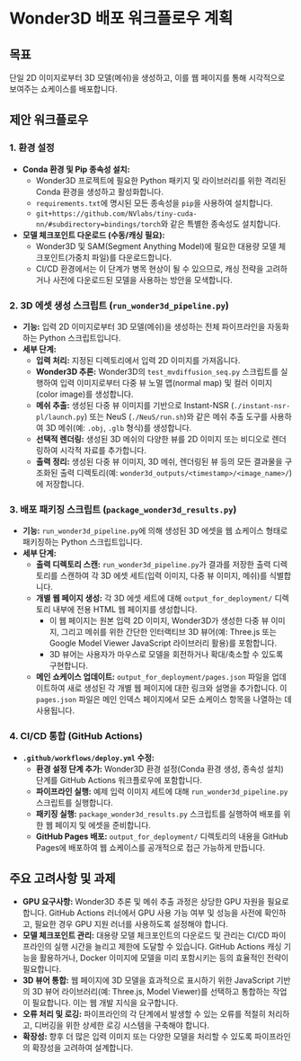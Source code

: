 # Wonder3D 배포 워크플로우 계획

## 목표
단일 2D 이미지로부터 3D 모델(메쉬)을 생성하고, 이를 웹 페이지를 통해 시각적으로 보여주는 쇼케이스를 배포합니다.

## 제안 워크플로우

### 1. 환경 설정
*   **Conda 환경 및 Pip 종속성 설치:**
    *   Wonder3D 프로젝트에 필요한 Python 패키지 및 라이브러리를 위한 격리된 Conda 환경을 생성하고 활성화합니다.
    *   `requirements.txt`에 명시된 모든 종속성을 `pip`을 사용하여 설치합니다.
    *   `git+https://github.com/NVlabs/tiny-cuda-nn/#subdirectory=bindings/torch`와 같은 특별한 종속성도 설치합니다.
*   **모델 체크포인트 다운로드 (수동/캐싱 필요):**
    *   Wonder3D 및 SAM(Segment Anything Model)에 필요한 대용량 모델 체크포인트(가중치 파일)를 다운로드합니다.
    *   CI/CD 환경에서는 이 단계가 병목 현상이 될 수 있으므로, 캐싱 전략을 고려하거나 사전에 다운로드된 모델을 사용하는 방안을 모색합니다.

### 2. 3D 에셋 생성 스크립트 (`run_wonder3d_pipeline.py`)
*   **기능:** 입력 2D 이미지로부터 3D 모델(메쉬)을 생성하는 전체 파이프라인을 자동화하는 Python 스크립트입니다.
*   **세부 단계:**
    *   **입력 처리:** 지정된 디렉토리에서 입력 2D 이미지를 가져옵니다.
    *   **Wonder3D 추론:** Wonder3D의 `test_mvdiffusion_seq.py` 스크립트를 실행하여 입력 이미지로부터 다중 뷰 노멀 맵(normal map) 및 컬러 이미지(color image)를 생성합니다.
    *   **메쉬 추출:** 생성된 다중 뷰 이미지를 기반으로 Instant-NSR (`./instant-nsr-pl/launch.py`) 또는 NeuS (`./NeuS/run.sh`)와 같은 메쉬 추출 도구를 사용하여 3D 메쉬(예: `.obj`, `.glb` 형식)를 생성합니다.
    *   **선택적 렌더링:** 생성된 3D 메쉬의 다양한 뷰를 2D 이미지 또는 비디오로 렌더링하여 시각적 자료를 추가합니다.
    *   **출력 정리:** 생성된 다중 뷰 이미지, 3D 메쉬, 렌더링된 뷰 등의 모든 결과물을 구조화된 출력 디렉토리(예: `wonder3d_outputs/<timestamp>/<image_name>/`)에 저장합니다.

### 3. 배포 패키징 스크립트 (`package_wonder3d_results.py`)
*   **기능:** `run_wonder3d_pipeline.py`에 의해 생성된 3D 에셋을 웹 쇼케이스 형태로 패키징하는 Python 스크립트입니다.
*   **세부 단계:**
    *   **출력 디렉토리 스캔:** `run_wonder3d_pipeline.py`가 결과를 저장한 출력 디렉토리를 스캔하여 각 3D 에셋 세트(입력 이미지, 다중 뷰 이미지, 메쉬)를 식별합니다.
    *   **개별 웹 페이지 생성:** 각 3D 에셋 세트에 대해 `output_for_deployment/` 디렉토리 내부에 전용 HTML 웹 페이지를 생성합니다.
        *   이 웹 페이지는 원본 입력 2D 이미지, Wonder3D가 생성한 다중 뷰 이미지, 그리고 메쉬를 위한 간단한 인터랙티브 3D 뷰어(예: Three.js 또는 Google Model Viewer JavaScript 라이브러리 활용)를 포함합니다.
        *   3D 뷰어는 사용자가 마우스로 모델을 회전하거나 확대/축소할 수 있도록 구현합니다.
    *   **메인 쇼케이스 업데이트:** `output_for_deployment/pages.json` 파일을 업데이트하여 새로 생성된 각 개별 웹 페이지에 대한 링크와 설명을 추가합니다. 이 `pages.json` 파일은 메인 인덱스 페이지에서 모든 쇼케이스 항목을 나열하는 데 사용됩니다.

### 4. CI/CD 통합 (GitHub Actions)
*   **`.github/workflows/deploy.yml` 수정:**
    *   **환경 설정 단계 추가:** Wonder3D 환경 설정(Conda 환경 생성, 종속성 설치) 단계를 GitHub Actions 워크플로우에 포함합니다.
    *   **파이프라인 실행:** 예제 입력 이미지 세트에 대해 `run_wonder3d_pipeline.py` 스크립트를 실행합니다.
    *   **패키징 실행:** `package_wonder3d_results.py` 스크립트를 실행하여 배포를 위한 웹 페이지 및 에셋을 준비합니다.
    *   **GitHub Pages 배포:** `output_for_deployment/` 디렉토리의 내용을 GitHub Pages에 배포하여 웹 쇼케이스를 공개적으로 접근 가능하게 만듭니다.

## 주요 고려사항 및 과제
*   **GPU 요구사항:** Wonder3D 추론 및 메쉬 추출 과정은 상당한 GPU 자원을 필요로 합니다. GitHub Actions 러너에서 GPU 사용 가능 여부 및 성능을 사전에 확인하고, 필요한 경우 GPU 지원 러너를 사용하도록 설정해야 합니다.
*   **모델 체크포인트 관리:** 대용량 모델 체크포인트의 다운로드 및 관리는 CI/CD 파이프라인의 실행 시간을 늘리고 제한에 도달할 수 있습니다. GitHub Actions 캐싱 기능을 활용하거나, Docker 이미지에 모델을 미리 포함시키는 등의 효율적인 전략이 필요합니다.
*   **3D 뷰어 통합:** 웹 페이지에 3D 모델을 효과적으로 표시하기 위한 JavaScript 기반의 3D 뷰어 라이브러리(예: Three.js, Model Viewer)를 선택하고 통합하는 작업이 필요합니다. 이는 웹 개발 지식을 요구합니다.
*   **오류 처리 및 로깅:** 파이프라인의 각 단계에서 발생할 수 있는 오류를 적절히 처리하고, 디버깅을 위한 상세한 로깅 시스템을 구축해야 합니다.
*   **확장성:** 향후 더 많은 입력 이미지 또는 다양한 모델을 처리할 수 있도록 파이프라인의 확장성을 고려하여 설계합니다.
